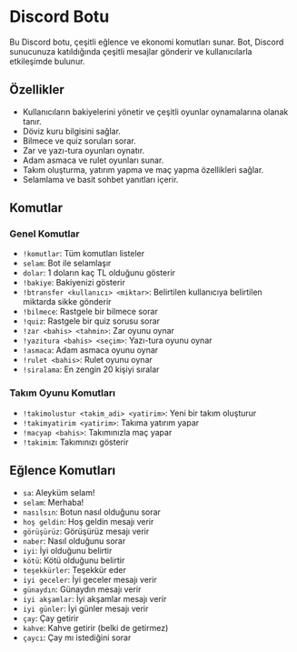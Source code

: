 # Discord Botu

Bu Discord botu, çeşitli eğlence ve ekonomi komutları sunar. Bot, Discord sunucunuza katıldığında çeşitli mesajlar gönderir ve kullanıcılarla etkileşimde bulunur.

## Özellikler

- Kullanıcıların bakiyelerini yönetir ve çeşitli oyunlar oynamalarına olanak tanır.
- Döviz kuru bilgisini sağlar.
- Bilmece ve quiz soruları sorar.
- Zar ve yazı-tura oyunları oynatır.
- Adam asmaca ve rulet oyunları sunar.
- Takım oluşturma, yatırım yapma ve maç yapma özellikleri sağlar.
- Selamlama ve basit sohbet yanıtları içerir.

## Komutlar

### Genel Komutlar

- `!komutlar`: Tüm komutları listeler
- `selam`: Bot ile selamlaşır
- `dolar`: 1 doların kaç TL olduğunu gösterir
- `!bakiye`: Bakiyenizi gösterir
- `!btransfer <kullanıcı> <miktar>`: Belirtilen kullanıcıya belirtilen miktarda sikke gönderir
- `!bilmece`: Rastgele bir bilmece sorar
- `!quiz`: Rastgele bir quiz sorusu sorar
- `!zar <bahis> <tahmin>`: Zar oyunu oynar
- `!yazitura <bahis> <seçim>`: Yazı-tura oyunu oynar
- `!asmaca`: Adam asmaca oyunu oynar
- `!rulet <bahis>`: Rulet oyunu oynar
- `!siralama`: En zengin 20 kişiyi sıralar

### Takım Oyunu Komutları

- `!takimolustur <takim_adi> <yatirim>`: Yeni bir takım oluşturur
- `!takimyatirim <yatirim>`: Takıma yatırım yapar
- `!macyap <bahis>`: Takımınızla maç yapar
- `!takimim`: Takımınızı gösterir

## Eğlence Komutları

- `sa`: Aleyküm selam!
- `selam`: Merhaba!
- `nasılsın`: Botun nasıl olduğunu sorar
- `hoş geldin`: Hoş geldin mesajı verir
- `görüşürüz`: Görüşürüz mesajı verir
- `naber`: Nasıl olduğunu sorar
- `iyi`: İyi olduğunu belirtir
- `kötü`: Kötü olduğunu belirtir
- `teşekkürler`: Teşekkür eder
- `iyi geceler`: İyi geceler mesajı verir
- `günaydın`: Günaydın mesajı verir
- `iyi akşamlar`: İyi akşamlar mesajı verir
- `iyi günler`: İyi günler mesajı verir
- `çay`: Çay getirir
- `kahve`: Kahve getirir (belki de getirmez)
- `çaycı`: Çay mı istediğini sorar


